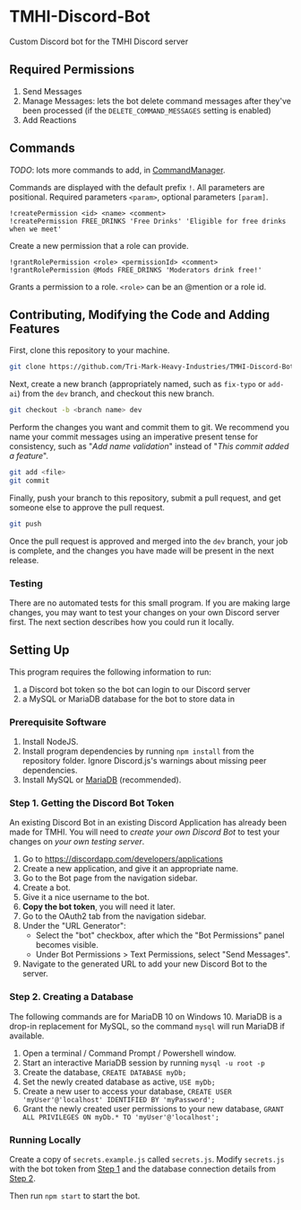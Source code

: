 # TMHI-Discord-Bot
Custom Discord bot for the TMHI Discord server

## Required Permissions
1. Send Messages
2. Manage Messages: lets the bot delete command messages after they've been processed
   (if the `DELETE_COMMAND_MESSAGES` setting is enabled)
3. Add Reactions

## Commands
_TODO_: lots more commands to add, in [CommandManager](src/CommandManager.js).

Commands are displayed with the default prefix `!`. All parameters are
positional. Required parameters `<param>`, optional parameters `[param]`.

```
!createPermission <id> <name> <comment>
!createPermission FREE_DRINKS 'Free Drinks' 'Eligible for free drinks when we meet'
```
Create a new permission that a role can provide.

```
!grantRolePermission <role> <permissionId> <comment>
!grantRolePermission @Mods FREE_DRINKS 'Moderators drink free!'
```
Grants a permission to a role. `<role>` can be an @mention or a role id.

## Contributing, Modifying the Code and Adding Features

First, clone this repository to your machine.

```sh
git clone https://github.com/Tri-Mark-Heavy-Industries/TMHI-Discord-Bot.git
```

Next, create a new branch (appropriately named, such as `fix-typo` or
`add-ai`) from the `dev` branch, and checkout this new branch.

```sh
git checkout -b <branch name> dev
```

Perform the changes you want and commit them to git. We recommend you name your
commit messages using an imperative present tense for consistency, such as
"_Add name validation_" instead of "_This commit added a feature_".

```sh
git add <file>
git commit
```

Finally, push your branch to this repository, submit a pull request,
and get someone else to approve the pull request.

```sh
git push
```

Once the pull request is approved and merged into the `dev` branch, your job
is complete, and the changes you have made will be present in the next release.

### Testing

There are no automated tests for this small program. If you are making
large changes, you may want to test your changes on your own Discord
server first. The next section describes how you could run it locally.

## Setting Up

This program requires the following information to run:

1. a Discord bot token so the bot can login to our Discord server
2. a MySQL or MariaDB database for the bot to store data in

### Prerequisite Software

1. Install NodeJS.
2. Install program dependencies by running `npm install` from the repository
   folder. Ignore Discord.js's warnings about missing peer dependencies.
3. Install MySQL or [MariaDB](https://downloads.mariadb.org/) (recommended).

### Step 1. Getting the Discord Bot Token

An existing Discord Bot in an existing Discord Application has already
been made for TMHI. You will need to _create your own Discord Bot_ to test your
changes on _your own testing server_.

1. Go to https://discordapp.com/developers/applications
2. Create a new application, and give it an appropriate name.
3. Go to the Bot page from the navigation sidebar.
4. Create a bot.
5. Give it a nice username to the bot.
6. **Copy the bot token**, you will need it later.
7. Go to the OAuth2 tab from the navigation sidebar.
8. Under the "URL Generator":
    - Select the "bot" checkbox, after which the "Bot Permissions" panel
      becomes visible.
    - Under Bot Permissions > Text Permissions, select "Send Messages".
9. Navigate to the generated URL to add your new Discord Bot to the server.

### Step 2. Creating a Database

The following commands are for MariaDB 10 on Windows 10. MariaDB is a drop-in
replacement for MySQL, so the command `mysql` will run MariaDB if available.

1. Open a terminal / Command Prompt / Powershell window.
2. Start an interactive MariaDB session by running `mysql -u root -p`
3. Create the database, `CREATE DATABASE myDb;`
4. Set the newly created database as active, `USE myDb;`
5. Create a new user to access your database,
   `CREATE USER 'myUser'@'localhost' IDENTIFIED BY 'myPassword';`
6. Grant the newly created user permissions to your new database,
   `GRANT ALL PRIVILEGES ON myDb.* TO 'myUser'@'localhost';`

### Running Locally

Create a copy of `secrets.example.js` called `secrets.js`. Modify `secrets.js`
with the bot token from [Step 1](#step-1-getting-the-discord-bot-token) and the database connection details from [Step 2](#step-2-creating-a-database).

Then run `npm start` to start the bot.
